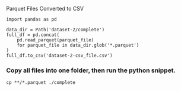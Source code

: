 Parquet Files Converted to CSV

```from pathlib import Path
import pandas as pd

data_dir = Path('dataset-2/complete')
full_df = pd.concat(
    pd.read_parquet(parquet_file)
    for parquet_file in data_dir.glob('*.parquet')
)
full_df.to_csv('dataset-2-csv_file.csv')
```

### Copy all files into one folder, then run the python snippet.

`cp **/*.parquet ./complete`

